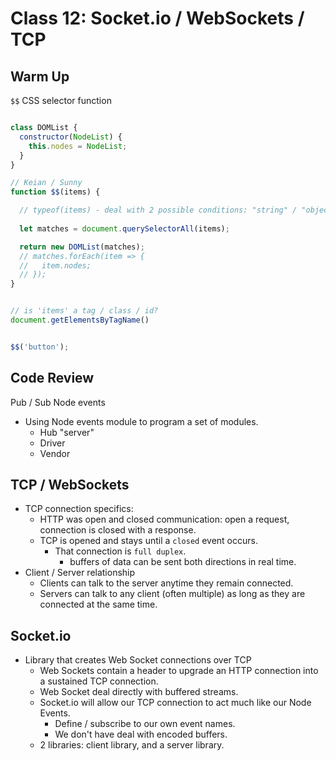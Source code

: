 # Class 12: Socket.io / WebSockets / TCP

## Warm Up

`$$` CSS selector function

```javascript

class DOMList {
  constructor(NodeList) {
    this.nodes = NodeList;
  }
}

// Keian / Sunny
function $$(items) {

  // typeof(items) - deal with 2 possible conditions: "string" / "object"
  
  let matches = document.querySelectorAll(items);

  return new DOMList(matches);
  // matches.forEach(item => {
  //   item.nodes;
  // });
}


// is 'items' a tag / class / id?
document.getElementsByTagName()


$$('button');

```

## Code Review

Pub / Sub Node events

* Using Node events module to program a set of modules.
  * Hub "server"
  * Driver
  * Vendor

## TCP / WebSockets

* TCP connection specifics:
  * HTTP was open and closed communication: open a request, connection is closed with a response.
  * TCP is opened and stays until a `closed` event occurs.
    * That connection is `full duplex`.
      * buffers of data can be sent both directions in real time.
* Client / Server relationship
  * Clients can talk to the server anytime they remain connected.
  * Servers can talk to any client (often multiple) as long as they are connected at the same time.

## Socket.io

* Library that creates Web Socket connections over TCP
  * Web Sockets contain a header to upgrade an HTTP connection into a sustained TCP connection.
  * Web Socket deal directly with buffered streams.
  * Socket.io will allow our TCP connection to act much like our Node Events.
    * Define / subscribe to our own event names.
    * We don't have deal with encoded buffers.
  * 2 libraries: client library, and a server library.
